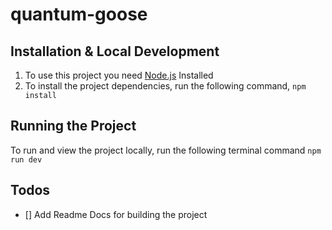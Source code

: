 # quantum-goose

## Installation & Local Development

1. To use this project you need [Node.js](https://nodejs.org/en/) Installed
2. To install the project dependencies, run the following command, `npm install`

## Running the Project

To run and view the project locally, run the following terminal command `npm run dev`

## Todos

- [] Add Readme Docs for building the project
